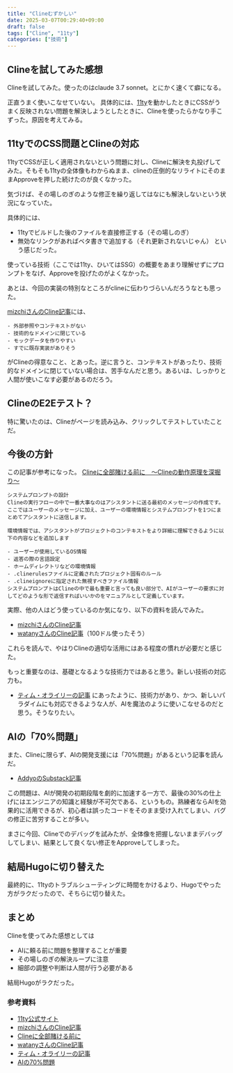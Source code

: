 ```yaml
---
title: "Clineむずかしい"
date: 2025-03-07T00:29:40+09:00
draft: false
tags: ["Cline", "11ty"]
categories: ["技術"]
---
```


## Clineを試してみた感想

Clineを試してみた。使ったのはclaude 3.7 sonnet。とにかく速くて癖になる。

正直うまく使いこなせていない。
具体的には、[11ty](https://www.11ty.dev/)を動かしたときにCSSがうまく反映されない問題を解決しようとしたときに、Clineを使ったらかなり手こずった。原因を考えてみる。

<!--more-->

## 11tyでのCSS問題とClineの対応

11tyでCSSが正しく適用されないという問題に対し、Clineに解決を丸投げしてみた。そもそも11tyの全体像もわからぬまま、clineの圧倒的なリライトにそのままApproveを押した続けたのが良くなかった。

気づけば、その場しのぎのような修正を繰り返してはなにも解決しないという状況になっていた。

具体的には、
- 11tyでビルドした後のファイルを直接修正する（その場しのぎ）
- 無効なリンクがあればベタ書きで追加する（それ更新されないじゃん）
という感じだった。

使っている技術（ここでは11ty、ひいてはSSG）の概要をあまり理解せずにプロンプトをなげ、Approveを投げたのがよくなかった。

あとは、今回の実装の特別なところがclineに伝わりづらいんだろうなとも思った。

[mizchiさんのCline記事](https://zenn.dev/mizchi/articles/all-in-on-cline)には、


``` 
- 外部参照やコンテキストがない
- 技術的なドメインに閉じている
- モックデータを作りやすい
- すでに既存実装がありそう
```


がClineの得意なこと、とあった。逆に言うと、コンテキストがあったり、技術的なドメインに閉じていない場合は、苦手なんだと思う。あるいは、しっかりと人間が使いこなす必要があるのだろう。

## ClineのE2Eテスト？

特に驚いたのは、Clineがページを読み込み、クリックしてテストしていたことだ。


## 今後の方針

この記事が参考になった。
[Clineに全部賭ける前に　〜Clineの動作原理を深掘り〜](https://zenn.dev/codeciao/articles/6d0a83e234a34a#%E3%82%A2%E3%82%B7%E3%82%B9%E3%82%BF%E3%83%B3%E3%83%88%E3%81%A8%E3%81%AE%E5%AF%BE%E8%A9%B1%E3%81%AE%E4%BB%95%E7%B5%84%E3%81%BF)

``` 
システムプロンプトの設計
Clineの実行フローの中で一番大事なのはアシスタントに送る最初のメッセージの作成です。
ここではユーザーのメッセージに加え、ユーザーの環境情報とシステムプロンプトを1つにまとめてアシスタントに送信します。

環境情報では、アシスタントがプロジェクトのコンテキストをより詳細に理解できるように以下の内容などを追加します

- ユーザーが使用しているOS情報
- 返答の際の言語設定
- ホームディレクトリなどの環境情報
- .clinerulesファイルに定義されたプロジェクト固有のルール
- .clineignoreに指定された無視すべきファイル情報
システムプロンプトはClineの中で最も重要と言っても良い部分で、AIがユーザーの要求に対してどのような形で返信すればいいかのをマニュアルとして定義しています。
``` 


実際、他の人はどう使っているのか気になり、以下の資料を読んでみた。
- [mizchiさんのCline記事](https://zenn.dev/mizchi/articles/all-in-on-cline)
- [watanyさんのCline記事](https://zenn.dev/watany/articles/85af6cfb8dccb2)（100ドル使ったそう）

これらを読んで、やはりClineの適切な活用にはある程度の慣れが必要だと感じた。

もっと重要なのは、基礎となるような技術力ではあると思う。新しい技術の対応力も。

- [ティム・オライリーの記事](https://www.oreilly.com/radar/the-end-of-programming-as-we-know-it/)
にあったように、技術力があり、かつ、新しいパラダイムにも対応できるような人が、AIを魔法のように使いこなせるのだと思う。そうなりたい。

## AIの「70%問題」

また、Clineに限らず、AIの開発支援には「70%問題」があるという記事を読んだ。
- [AddyoのSubstack記事](https://addyo.substack.com/p/the-70-problem-hard-truths-about)

この問題は、AIが開発の初期段階を劇的に加速する一方で、最後の30%の仕上げにはエンジニアの知識と経験が不可欠である、というもの。熟練者ならAIを効果的に活用できるが、初心者は誤ったコードをそのまま受け入れてしまい、バグの修正に苦労することが多い。

まさに今回、Clineでのデバッグを試みたが、全体像を把握しないままデバッグしてしまい、結果として良くない修正をApproveしてしまった。

## 結局Hugoに切り替えた

最終的に、11tyのトラブルシューティングに時間をかけるより、Hugoでやった方がラクだったので、そちらに切り替えた。


## まとめ

Clineを使ってみた感想としては
- AIに頼る前に問題を整理することが重要
- その場しのぎの解決ループに注意
- 細部の調整や判断は人間が行う必要がある

結局Hugoがラクだった。

### 参考資料
- [11ty公式サイト](https://www.11ty.dev/)
- [mizchiさんのCline記事](https://zenn.dev/mizchi/articles/all-in-on-cline)
- [Clineに全部賭ける前に](https://zenn.dev/codeciao/articles/6d0a83e234a34a#%E3%82%A2%E3%82%B7%E3%82%B9%E3%82%BF%E3%83%B3%E3%83%88%E3%81%A8%E3%81%AE%E5%AF%BE%E8%A9%B1%E3%81%AE%E4%BB%95%E7%B5%84%E3%81%BF)
- [watanyさんのCline記事](https://zenn.dev/watany/articles/85af6cfb8dccb2)
- [ティム・オライリーの記事](https://www.oreilly.com/radar/the-end-of-programming-as-we-know-it/)
- [AIの70%問題](https://addyo.substack.com/p/the-70-problem-hard-truths-about)
